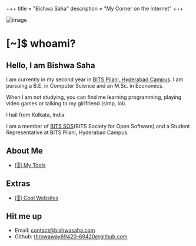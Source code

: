 +++
title = "Bishwa Saha"
description = "My Corner on the Internet"
+++

![image](https://mir-s3-cdn-cf.behance.net/project_modules/max_1200/e7d2bd61228185.5a67a07360e75.gif)

# [~]$ whoami?

## Hello, I am Bishwa Saha

I am currently in my second year in [BITS Pilani, Hyderabad Campus](https://www.bits-pilani.ac.in/hyderabad/). I am pursuing a B.E. in Computer Science and an M.Sc. in Economics.

When I am not studying, you can find me learning programming, playing video games or talking to my girlfriend (simp, lol).

I hail from Kolkata, India.

I am a member of [BITS SOS](https://bits-sos.github.io/)(BITS Society for Open Software) and a Student Representative at BITS Pilani, Hyderabad Campus.

## About Me

- [[🔧] My Tools](/more/tools)
<!-- - [[🕹️] Games I have played](/more/games) -->

## Extras

- [[🔗] Cool Websites](/more/links)

## Hit me up

- Email: [contact@bishwasaha.com](mailto:contact@bishwasaha.com)
- Github: [throwaway69420-69420@github.com](https://github.com/throwaway69420-69420/)
